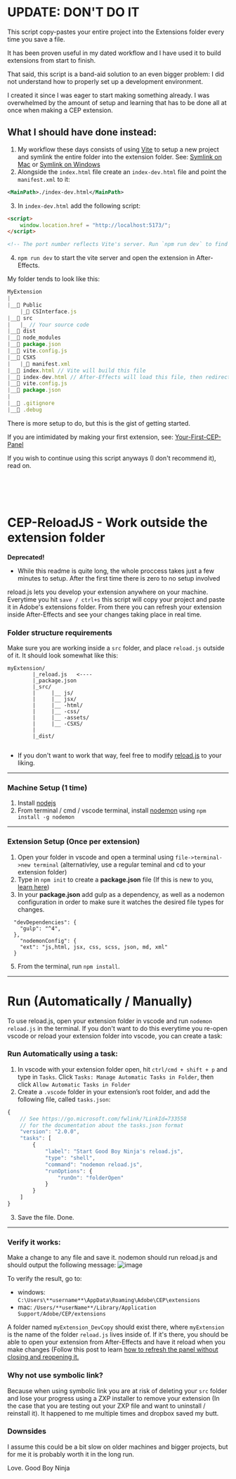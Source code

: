 # UPDATE: DON'T DO IT
This script copy-pastes your entire project into the Extensions folder every time you save a file.

It has been proven useful in my dated workflow and I have used it to build extensions from start to finish.

That said, this script is a band-aid solution to an even bigger problem: I did not understand how to properly set up a development environment.

I created it since I was eager to start making something already. I was overwhelmed by the amount of setup and learning that has to be done all at once when making a CEP extension.
<br>

## What I should have done instead:
1. My workflow these days consists of using [Vite](https://vitejs.dev) to setup a new project and symlink the entire folder into the extension folder. See: [Symlink on Mac](https://www.howtogeek.com/297721/how-to-create-and-use-symbolic-links-aka-symlinks-on-a-mac/) or [Symlink on Windows](https://winaero.com/create-symbolic-link-windows-10-powershell/)
2. Alongside the `index.html` file create an `index-dev.html` file and point the `manifest.xml` to it: 
```xml
<MainPath>./index-dev.html</MainPath>
```
3. In `index-dev.html` add the following script:
```html
<script>
    window.location.href = "http://localhost:5173/";
</script>

<!-- The port number reflects Vite's server. Run `npm run dev` to find out, or set it yourself in vite.config.js -->
```
4. `npm run dev` to start the vite server and open the extension in After-Effects.

My folder tends to look like this:
```js
MyExtension
|
|__📁 Public
    |_📄 CSInterface.js
|__📁 src
|   |_ // Your source code
|__📁 dist
|__📁 node_modules
|__📁 package.json
|__📁 vite.config.js
|__📁 CSXS
|   |_📄 manifest.xml
|__📄 index.html // Vite will build this file
|__📄 index-dev.html // After-Effects will load this file, then redirect to localhost:5173
|__📄 vite.config.js
|__📄 package.json
|
|__📄 .gitignore
|__📄 .debug

```

There is more setup to do, but this is the gist of getting started.



If you are intimidated by making your first extension, see: [Your-First-CEP-Panel](https://github.com/GoodBoyNinja/Your-First-CEP-Panel)



If you wish to continue using this script anyways (I don't recommend it), read on.


<br><br><br>



# CEP-ReloadJS - Work outside the extension folder
__Deprecated!__
 * While this readme is quite long, the whole proccess takes just a few minutes to setup. After the first time there is zero to no setup involved

reload.js lets you develop your extension anywhere on your machine. Everytime you hit `save / ctrl+s` this script will copy your project and paste it in Adobe's extensions folder. From there you can refresh your extension inside After-Effects and see your changes taking place in real time.



### Folder structure requirements 
Make sure you are working inside a `src` folder, and place `reload.js` outside of it. It should look somewhat like this:

```
myExtension/
        |_reload.js   <----
        |_package.json
        |_src/
        |     |__ js/
        |     |__ jsx/
        |     |__ -html/
        |     |__ -css/
        |     |__ -assets/
        |     |__ -CSXS/
        |
        |_dist/
        
```
* If you don't want to work that way, feel free to modify [reload.js](reload.js) to your liking.
---

### Machine Setup (1 time)
1. Install [nodejs](https://nodejs.org/en/)
2. From terminal / cmd / vscode terminal, install [nodemon](https://nodemon.io/) using `npm install -g nodemon`
---

### Extension Setup (Once per extension)
1. Open your folder in vscode and open a terminal using `file->terminal->new terminal` (alternativley, use a regular teminal and cd to your extension folder)
3. Type in `npm init` to create a  **package.json** file (If this is new to you, [learn here](https://nodesource.com/blog/an-absolute-beginners-guide-to-using-npm/))
4. In your **package.json** add gulp as a dependency, as well as a nodemon configuration in order to make sure it watches the desired file types for changes.
```
  "devDependencies": {
    "gulp": "^4",
  },
    "nodemonConfig": {
    "ext": "js,html, jsx, css, scss, json, md, xml"
  }
```
5. From the terminal, run `npm install`.


---

# Run (Automatically / Manually)
To use reload.js, open your extension folder in vscode and run `nodemon reload.js` in the terminal.
If you don't want to do this everytime you re-open vscode or reload your extension folder into vscode, you can create a task:


### Run Automatically using a task:
1. In vscode with your extension folder open, hit `ctrl/cmd + shift + p` and type in `Tasks`. Click `Tasks: Manage Automatic Tasks in Folder`, then click `Allow Automatic Tasks in Folder`
2. Create a `.vscode` folder in your extension’s root folder, and add the following file, called `tasks.json`:
```js
{
    // See https://go.microsoft.com/fwlink/?LinkId=733558
    // for the documentation about the tasks.json format
    "version": "2.0.0",
    "tasks": [
        {
            "label": "Start Good Boy Ninja's reload.js",
            "type": "shell",
            "command": "nodemon reload.js",
            "runOptions": {
                "runOn": "folderOpen"
            }
        }
    ]
}
```
3. Save the file. Done.

---

### Verify it works:
Make a change to any file and save it. nodemon should run reload.js and should output the following message:
 ![image](https://user-images.githubusercontent.com/66829812/178119160-7ed43c71-2f3f-4fd5-a9f0-757ed0231473.png)
 
To verify the result, go to:
 - windows: `C:\Users\**username**\AppData\Roaming\Adobe\CEP\extensions`
 - mac: `/Users/**userName**/Library/Application Support/Adobe/CEP/extensions`
 


A folder named `myExtension_DevCopy` should exist there, where `myExtension` is the name of the folder `reload.js` lives inside of.
If it's there, you should be able to open your extension from After-Effects and have it reload when you make changes (Follow this post to learn [how to refresh the panel without closing and reopening it.](https://community.adobe.com/t5/illustrator-discussions/reload-cep-panel-extension-and-its-extendscript-without-restarting-illustrator/m-p/10844579)

### Why not use symbolic link?
Because when using symbolic link you are at risk of deleting your `src` folder and lose your progress using a ZXP installer to remove your extension (In the case that you are testing out your ZXP file and want to uninstall / reinstall it). It happened to me multiple times and dropbox saved my butt.

### Downsides
I assume this could be a bit slow on older machines and bigger projects, but for me it is probably worth it in the long run.

Love.
Good Boy Ninja

